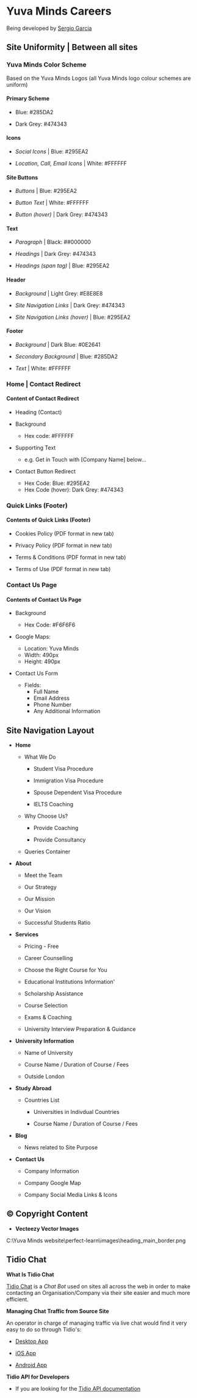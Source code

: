 # Yuva Minds Careers 

Being developed by [Sergio Garcia](mailto:info@yuvaminds.com)

## Site Uniformity | Between all sites 

### Yuva Minds Color Scheme

Based on the Yuva Minds Logos (all Yuva Minds logo colour schemes are uniform)

#### Primary Scheme

- Blue: #285DA2

- Dark Grey: #474343

#### Icons

- *Social Icons* | Blue: #295EA2

- *Location, Call, Email Icons* | White: #FFFFFF

#### Site Buttons

- *Buttons* | Blue: #295EA2

- *Button Text* | White: #FFFFFF

- *Button (hover)* | Dark Grey: #474343

#### Text

- *Paragraph* | Black: ##000000

- *Headings* | Dark Grey: #474343

- *Headings (span tag)* | Blue: #295EA2

#### Header

- *Background* | Light Grey: #E8E8E8

- *Site Navigation Links* | Dark Grey: #474343

- *Site Navigation Links (hover)* | Blue: #295EA2

#### Footer

- *Background* | Dark Blue: #0E2641

- *Secondary Background* | Blue: #285DA2

- *Text* | White: #FFFFFF

### Home | Contact Redirect

#### Content of Contact Redirect

- Heading (Contact)

- Background
  - Hex code: #FFFFFF

- Supporting Text
  - e.g. Get in Touch with [Company Name] below...

- Contact Button Redirect
  - Hex Code: Blue: #295EA2
  - Hex Code (hover): Dark Grey: #474343

### Quick Links (Footer)

#### Contents of Quick Links (Footer)

- Cookies Policy (PDF format in new tab)

- Privacy Policy (PDF format in new tab)

- Terms & Conditions (PDF format in new tab)

- Terms of Use (PDF format in new tab)

### Contact Us Page

#### Contents of Contact Us Page

- Background
  - Hex Code: #F6F6F6

- Google Maps:
  - Location: Yuva Minds
  - Width: 490px
  - Height: 490px

- Contact Us Form
  - Fields:
    - Full Name
    - Email Address
    - Phone Number
    - Any Additional Information

## Site Navigation Layout

- **Home**

  - What We Do

    - Student Visa Procedure

    - Immigration Visa Procedure

    - Spouse Dependent Visa Procedure

    - IELTS Coaching

  - Why Choose Us?

    - Provide Coaching

    - Provide Consultancy

  - Queries Container

- **About**

  - Meet the Team

  - Our Strategy

  - Our Mission

  - Our Vision

  - Successful Students Ratio

- **Services**

  - Pricing - Free

  - Career Counselling

  - Choose the Right Course for You

  - Educational Institutions Information'

  - Scholarship Assistance

  - Course Selection

  - Exams & Coaching

  - University Interview Preparation & Guidance

- **University Information**

  - Name of University

  - Course Name / Duration of Course / Fees

  - Outside London

- **Study Abroad**

  - Countries List

    - Universities in Indivdual Countries

    - Course Name / Duration of Course / Fees

- **Blog**

  - News related to Site Purpose

- **Contact Us**

  - Company Information

  - Company Google Map

  - Company Social Media Links & Icons

## © Copyright Content

- **Vecteezy Vector Images**

C:\Yuva Minds website\perfect-learn\images\heading_main_border.png

## Tidio Chat

**What Is Tidio Chat**

[Tidio Chat](https://www.tidio.com/) is a _Chat Bot_ used on sites all across the web in order to make contacting an Organisation/Company via their site easier and much more efficient.

**Managing Chat Traffic from Source Site**

An operator in charge of managing traffic via live chat would find it very easy to do so through Tidio's:

- [Desktop App](https://tidio-desktop-app.s3-eu-west-1.amazonaws.com/releases/4.1/Tidio-4.1.0-setup-x32.exe)

- [iOS App](https://itunes.apple.com/pl/app/tidio-chat/id916822567?mt=8)

- [Android App](https://play.google.com/store/apps/details?id=com.tidiochat.app)

**Tidio API for Developers**

- If you are looking for the [Tidio API documentation](https://docs.tidiochat.com/#introduction)